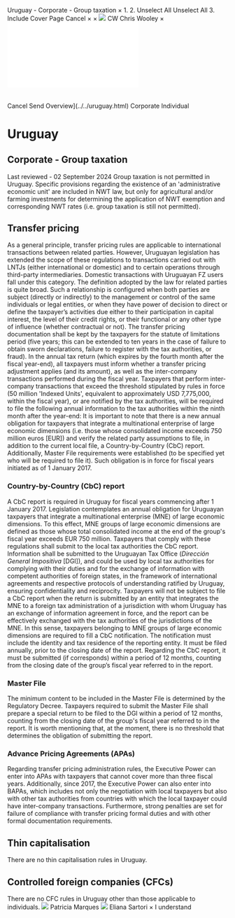 Uruguay - Corporate - Group taxation
×
1.
2.
Unselect All
Unselect All
3.
Include Cover Page
Cancel
×
×
![](../../-/media/world-wide-tax-summaries/attachments/global---chris-wooley.ashx%3Frev=ac5e5f3223b34096b1afc2a6009c7320&revision=ac5e5f32-23b3-4096-b1af-c2a6009c7320&hash=859B7ADC84DC2CBEC9760E9E6EE7DE6D0A8BFCDF)
CW
Chris Wooley
×
![](group-taxation.html)
######
Cancel
Send
Overview](../../uruguay.html)
Corporate
Individual
# Uruguay
## Corporate - Group taxation
Last reviewed - 02 September 2024
Group taxation is not permitted in Uruguay.
Specific provisions regarding the existence of an 'administrative economic unit' are included in NWT law, but only for agricultural and/or farming investments for determining the application of NWT exemption and corresponding NWT rates (i.e. group taxation is still not permitted).
## Transfer pricing
As a general principle, transfer pricing rules are applicable to international transactions between related parties. However, Uruguayan legislation has extended the scope of these regulations to transactions carried out with LNTJs (either international or domestic) and to certain operations through third-party intermediaries. Domestic transactions with Uruguayan FZ users fall under this category.
The definition adopted by the law for related parties is quite broad. Such a relationship is configured when both parties are subject (directly or indirectly) to the management or control of the same individuals or legal entities, or when they have power of decision to direct or define the taxpayer’s activities due either to their participation in capital interest, the level of their credit rights, or their functional or any other type of influence (whether contractual or not).
The transfer pricing documentation shall be kept by the taxpayers for the statute of limitations period (five years; this can be extended to ten years in the case of failure to obtain sworn declarations, failure to register with the tax authorities, or fraud).
In the annual tax return (which expires by the fourth month after the fiscal year-end), all taxpayers must inform whether a transfer pricing adjustment applies (and its amount), as well as the inter-company transactions performed during the fiscal year.
Taxpayers that perform inter-company transactions that exceed the threshold stipulated by rules in force (50 million 'Indexed Units', equivalent to approximately USD 7,775,000, within the fiscal year), or are notified by the tax authorities, will be required to file the following annual information to the tax authorities within the ninth month after the year-end:
It is important to note that there is a new annual obligation for taxpayers that integrate a multinational enterprise of large economic dimensions (i.e. those whose consolidated income exceeds 750 million euros [EUR]) and verify the related party assumptions to file, in addition to the current local file, a Country-by-Country (CbC) report. Additionally, Master File requirements were established (to be specified yet who will be required to file it). Such obligation is in force for fiscal years initiated as of 1 January 2017.
### Country-by-Country (CbC) report
A CbC report is required in Uruguay for fiscal years commencing after 1 January 2017. Legislation contemplates an annual obligation for Uruguayan taxpayers that integrate a multinational enterprise (MNE) of large economic dimensions. To this effect, MNE groups of large economic dimensions are defined as those whose total consolidated income at the end of the group's fiscal year exceeds EUR 750 million.
Taxpayers that comply with these regulations shall submit to the local tax authorities the CbC report.  Information shall be submitted to the Uruguayan Tax Office (*Dirección General Impositiva* [DGI]), and could be used by local tax authorities for complying with their duties and for the exchange of information with competent authorities of foreign states, in the framework of international agreements and respective protocols of understanding ratified by Uruguay, ensuring confidentiality and reciprocity.
Taxpayers will not be subject to file a CbC report when the return is submitted by an entity that integrates the MNE to a foreign tax administration of a jurisdiction with whom Uruguay has an exchange of information agreement in force, and the report can be effectively exchanged with the tax authorities of the jurisdictions of the MNE.
In this sense, taxpayers belonging to MNE groups of large economic dimensions are required to fill a CbC notification. The notification must include the identity and tax residence of the reporting entity. It must be filed annually, prior to the closing date of the report.
Regarding the CbC report, it must be submitted (if corresponds) within a period of 12 months, counting from the closing date of the group’s fiscal year referred to in the report.
### Master File
The minimum content to be included in the Master File is determined by the Regulatory Decree. Taxpayers required to submit the Master File shall prepare a special return to be filed to the DGI within a period of 12 months, counting from the closing date of the group's fiscal year referred to in the report. It is worth mentioning that, at the moment, there is no threshold that determines the obligation of submitting the report.
### Advance Pricing Agreements (APAs)
Regarding transfer pricing administration rules, the Executive Power can enter into APAs with taxpayers that cannot cover more than three fiscal years. Additionally, since 2017, the Executive Power can also enter into BAPAs, which includes not only the negotiation with local taxpayers but also with other tax authorities from countries with which the local taxpayer could have inter-company transactions.
Furthermore, strong penalties are set for failure of compliance with transfer pricing formal duties and with other formal documentation requirements.
## Thin capitalisation
There are no thin capitalisation rules in Uruguay.
## Controlled foreign companies (CFCs)
There are no CFC rules in Uruguay other than those applicable to individuals.
![](../../-/media/world-wide-tax-summaries/attachments/uruguay---patricia_marques.ashx%3Frev=9ca08aa83d064633bad1f7061ed66a8a&revision=9ca08aa8-3d06-4633-bad1-f7061ed66a8a&hash=E6A25A6DDA6DB537131D16EE1F10A89809644895)
Patricia Marques
![](../../-/media/world-wide-tax-summaries/attachments/uruguay---eliana-sartori.ashx%3Frev=20141a028feb4be6b4a3abed8069696e&revision=20141a02-8feb-4be6-b4a3-abed8069696e&hash=44C127579A7E60A113A22CE4EB397F116D368FA2)
Eliana Sartori
×
I understand